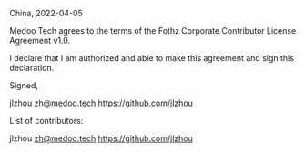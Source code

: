 China, 2022-04-05

Medoo Tech agrees to the terms of the Fothz Corporate Contributor License
Agreement v1.0.

I declare that I am authorized and able to make this agreement and sign this
declaration.

Signed,

jlzhou zh@medoo.tech https://github.com/jlzhou

List of contributors:

jlzhou zh@medoo.tech https://github.com/jlzhou
